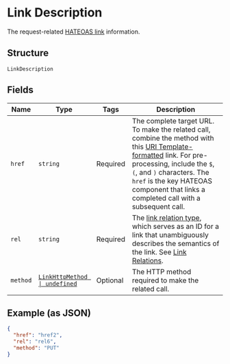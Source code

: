 
# Link Description

The request-related [HATEOAS link](/api/rest/responses/#hateoas-links) information.

## Structure

`LinkDescription`

## Fields

| Name | Type | Tags | Description |
|  --- | --- | --- | --- |
| `href` | `string` | Required | The complete target URL. To make the related call, combine the method with this [URI Template-formatted](https://tools.ietf.org/html/rfc6570) link. For pre-processing, include the `$`, `(`, and `)` characters. The `href` is the key HATEOAS component that links a completed call with a subsequent call. |
| `rel` | `string` | Required | The [link relation type](https://tools.ietf.org/html/rfc5988#section-4), which serves as an ID for a link that unambiguously describes the semantics of the link. See [Link Relations](https://www.iana.org/assignments/link-relations/link-relations.xhtml). |
| `method` | [`LinkHttpMethod \| undefined`](../../doc/models/link-http-method.md) | Optional | The HTTP method required to make the related call. |

## Example (as JSON)

```json
{
  "href": "href2",
  "rel": "rel6",
  "method": "PUT"
}
```

